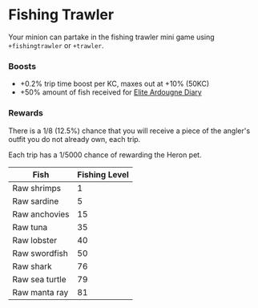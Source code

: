 # Fishing Trawler

Your minion can partake in the fishing trawler mini game using `+fishingtrawler` or `+trawler`.&#x20;

### Boosts

* \+0.2% trip time boost per KC, maxes out at +10% (50KC)
* \+50% amount of fish received for [Elite Ardougne Diary](../../miscellaneous/achievement-diaries.md#ardougne-diary-elite)

### Rewards

There is a 1/8 (12.5%) chance that you will receive a piece of the angler's outfit you do not already own, each trip.

Each trip has a 1/5000 chance of rewarding the Heron pet.

| **Fish**       | **Fishing Level** |
| -------------- | ----------------- |
| Raw shrimps    | 1                 |
| Raw sardine    | 5                 |
| Raw anchovies  | 15                |
| Raw tuna       | 35                |
| Raw lobster    | 40                |
| Raw swordfish  | 50                |
| Raw shark      | 76                |
| Raw sea turtle | 79                |
| Raw manta ray  | 81                |
